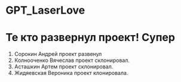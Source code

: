 # GPT_LaserLove

# Те кто развернул проект! Супер

1. Сорокин Андрей проект развенул
2. Колнооченко Вячеслав проект склонировал.
3. Асташкин Артем проект склонировал.
4. Жидяевская Вероника проект клонировала.
